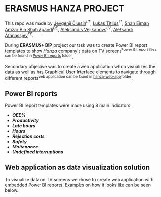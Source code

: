 # ERASMUS HANZA PROJECT
This repo was made by <ins>Jevgenij Čiursin</ins><sup>_LT_</sup>, <ins>Lukas Titlius</ins><sup>_LT_</sup>, <ins>Shah Eiman Amzar Bin Shah Apandi</ins><sup>_DE_</sup>, <ins>Aleksandrs Veļikanovs</ins><sup>_LV_</sup>, <ins>Aleksandr Afanassjev</ins><sup>_EE_</sup>.

During **ERASMUS+ BIP** project our task was to create Power BI report templates to show _Hanza_ company's data on TV screens<sup>Power BI report files can be found in [Power BI reports](/erasmus-hanza/Power%20BI%20reports) folder</sup>. 

Secondary objective was to create a web application which visualizes the data as well as has Graphical User Interface elements to navigate through different reports<sup>web application can be found in [hanza-web-app](/erasmus-hanza/hanza-web-app) folder</sup>.

## Power BI reports
Power BI report templates were made using 8 main indicators:
- ***OEE%***
- ***Productivity***
- ***Late hours***
- ***Hours***
- ***Rejection costs***
- ***Safety***
- ***Maitenance***
- ***Undefined interruptions***

## Web application as data visualization solution
To visualize data on TV screens we chose to create web application with embedded Power BI reports. Examples on how it looks like can be seen below.